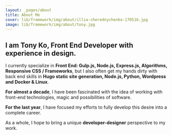 ```yaml
---
layout: _pages/about
title: About Me
cover: lib/framework/img/about/illia-cherednychenko-170516.jpg
image: lib/framework/img/about/tony.jpg
---
```

## I am **Tony Ko**, Front End Developer with experience in design.

I currently specialize in **Front End: Gulp.js, Node.js, Express.js, Algorithms, Responsive CSS / Frameworks**, but I also often get my hands dirty with back end skills in **Hugo static site generation, Node.js, Python, Wordpress and Docker & Linux**.

**For almost a decade**, I have been fascinated with the idea of working with front-end technologies, magic and possibilities of software.

**For the last year**, I have focused my efforts to fully develop this desire into a complete career.

As a whole, I hope to bring a unique **developer-designer** perspective to my work.
